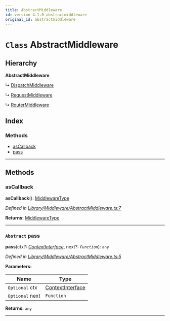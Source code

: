 ```yaml
---
title: AbstractMiddleware
id: version-4.1.0-abstractmiddleware
original_id: abstractmiddleware
---
```


# `Class` AbstractMiddleware

## Hierarchy

**AbstractMiddleware**

↳  [DispatchMiddleware](dispatchmiddleware)

↳  [RequestMiddleware](requestmiddleware)

↳  [RouterMiddleware](routermiddleware)

## Index

### Methods

* [asCallback](abstractmiddleware#ascallback)
* [pass](abstractmiddleware#pass)

---

## Methods

<a id="ascallback"></a>

###  asCallback

**asCallback**(): [MiddlewareType](../modules/middlewaretypes#middlewaretype)

*Defined in [Library/Middleware/AbstractMiddleware.ts:7](https://github.com/SpoonX/stix/blob/00e7e6e/src/Library/Middleware/AbstractMiddleware.ts#L7)*

**Returns:** [MiddlewareType](../modules/middlewaretypes#middlewaretype)

___
<a id="pass"></a>

### `Abstract` pass

**pass**(ctx?: *[ContextInterface](../interfaces/contextinterface)*, next?: *`Function`*): `any`

*Defined in [Library/Middleware/AbstractMiddleware.ts:5](https://github.com/SpoonX/stix/blob/00e7e6e/src/Library/Middleware/AbstractMiddleware.ts#L5)*

**Parameters:**

| Name | Type |
| ------ | ------ |
| `Optional` ctx | [ContextInterface](../interfaces/contextinterface) |
| `Optional` next | `Function` |

**Returns:** `any`

___

